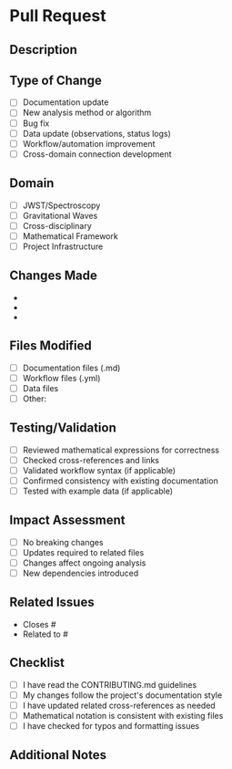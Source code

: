 # Pull Request

## Description
<!-- Briefly describe what this PR changes and why -->

## Type of Change
- [ ] Documentation update
- [ ] New analysis method or algorithm
- [ ] Bug fix
- [ ] Data update (observations, status logs)
- [ ] Workflow/automation improvement
- [ ] Cross-domain connection development

## Domain
- [ ] JWST/Spectroscopy
- [ ] Gravitational Waves
- [ ] Cross-disciplinary
- [ ] Mathematical Framework
- [ ] Project Infrastructure

## Changes Made
<!-- List the specific changes -->
- 
- 
- 

## Files Modified
<!-- List the files that were changed -->
- [ ] Documentation files (.md)
- [ ] Workflow files (.yml)
- [ ] Data files
- [ ] Other: 

## Testing/Validation
<!-- How were these changes tested or validated? -->
- [ ] Reviewed mathematical expressions for correctness
- [ ] Checked cross-references and links
- [ ] Validated workflow syntax (if applicable)
- [ ] Confirmed consistency with existing documentation
- [ ] Tested with example data (if applicable)

## Impact Assessment
<!-- Who/what might be affected by these changes? -->
- [ ] No breaking changes
- [ ] Updates required to related files
- [ ] Changes affect ongoing analysis
- [ ] New dependencies introduced

## Related Issues
<!-- Link any related GitHub issues -->
- Closes #
- Related to #

## Checklist
- [ ] I have read the CONTRIBUTING.md guidelines
- [ ] My changes follow the project's documentation style
- [ ] I have updated related cross-references as needed
- [ ] Mathematical notation is consistent with existing files
- [ ] I have checked for typos and formatting issues

## Additional Notes
<!-- Any additional context or considerations -->